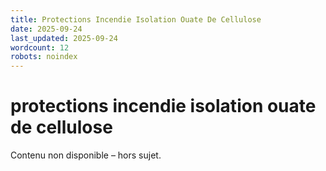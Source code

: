 ```yaml
---
title: Protections Incendie Isolation Ouate De Cellulose
date: 2025-09-24
last_updated: 2025-09-24
wordcount: 12
robots: noindex
---
```


# protections incendie isolation ouate de cellulose

Contenu non disponible – hors sujet.